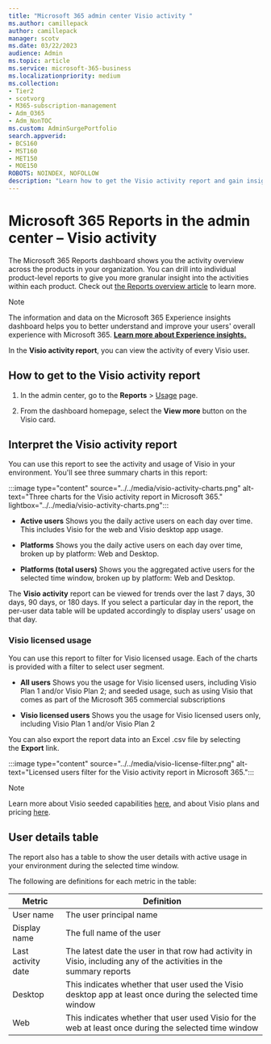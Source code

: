 ```yaml
---
title: "Microsoft 365 admin center Visio activity "
ms.author: camillepack
author: camillepack
manager: scotv
ms.date: 03/22/2023
audience: Admin
ms.topic: article
ms.service: microsoft-365-business
ms.localizationpriority: medium
ms.collection:
- Tier2
- scotvorg
- M365-subscription-management
- Adm_O365
- Adm_NonTOC
ms.custom: AdminSurgePortfolio
search.appverid:
- BCS160
- MST160
- MET150
- MOE150
ROBOTS: NOINDEX, NOFOLLOW
description: "Learn how to get the Visio activity report and gain insights into Visio activity in your organization."
---
```


# Microsoft 365 Reports in the admin center – Visio activity

The Microsoft 365 Reports dashboard shows you the activity overview across the products in your organization. You can drill into individual product-level reports to give you more granular insight into the activities within each product. Check out [the Reports overview article](activity-reports.md) to learn more.

>[!NOTE]
> The information and data on the Microsoft 365 Experience insights dashboard helps you to better understand and improve your users' overall experience with Microsoft 365. [**Learn more about Experience insights.**](../misc/experience-insights-dashboard.md)

In the **Visio activity report**, you can view the activity of every Visio user.

## How to get to the Visio activity report

1. In the admin center, go to the **Reports** \> [Usage](https://admin.microsoft.com/Adminportal/Home#/reportsUsage/VisioActivity) page.

2. From the dashboard homepage, select the **View more** button on the Visio card.

## Interpret the Visio activity report

You can use this report to see the activity and usage of Visio in your environment. You'll see three summary charts in this report:

:::image type="content" source="../../media/visio-activity-charts.png" alt-text="Three charts for the Visio activity report in Microsoft 365." lightbox="../../media/visio-activity-charts.png":::

- **Active users** Shows you the daily active users on each day over time. This includes Visio for the web and Visio desktop app usage.

- **Platforms** Shows you the daily active users on each day over time, broken up by platform: Web and Desktop.

- **Platforms (total users)** Shows you the aggregated active users for the selected time window, broken up by platform: Web and Desktop.

The **Visio activity** report can be viewed for trends over the last 7 days, 30 days, 90 days, or 180 days. If you select a particular day in the report, the per-user data table will be updated accordingly to display users' usage on that day.

### Visio licensed usage

You can use this report to filter for Visio licensed usage. Each of the charts is provided with a filter to select user segment.

- **All users** Shows you the usage for Visio licensed users, including Visio Plan 1 and/or Visio Plan 2; and seeded usage, such as using Visio that comes as part of the Microsoft 365 commercial subscriptions

- **Visio licensed users** Shows you the usage for Visio licensed users only, including Visio Plan 1 and/or Visio Plan 2

You can also export the report data into an Excel .csv file by selecting the **Export** link.

:::image type="content" source="../../media/visio-license-filter.png" alt-text="Licensed users filter for the Visio activity report in Microsoft 365.":::

>[!NOTE]
> Learn more about Visio seeded capabilities [here](https://www.microsoft.com/microsoft-365/visio/visio-in-microsoft-365), and about Visio plans and pricing [here](https://www.microsoft.com/microsoft-365/visio/microsoft-visio-plans-and-pricing-compare-visio-options?rtc=1&activetab=tabs%3aprimaryr1).

## User details table

The report also has a table to show the user details with active usage in your environment during the selected time window.

The following are definitions for each metric in the table:

| **Metric**         | **Definition**                                                                                                      |
|--------------------|---------------------------------------------------------------------------------------------------------------------|
| User name          | The user principal name                                                                                            |
| Display name       | The full name of the user                                                                                         |
| Last activity date | The latest date the user in that row had activity in Visio, including any of the activities in the summary reports |
| Desktop            | This indicates whether that user used the Visio desktop app at least once during the selected time window          |
| Web                | This indicates whether that user used Visio for the web at least once during the selected time window              |
